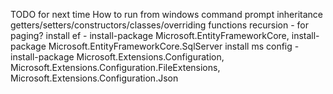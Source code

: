 ﻿TODO for next time
How to run from windows command prompt
inheritance
getters/setters/constructors/classes/overriding functions
recursion - for paging?
install ef - install-package Microsoft.EntityFrameworkCore,  install-package Microsoft.EntityFrameworkCore.SqlServer
install ms config - install-package Microsoft.Extensions.Configuration, Microsoft.Extensions.Configuration.FileExtensions, Microsoft.Extensions.Configuration.Json